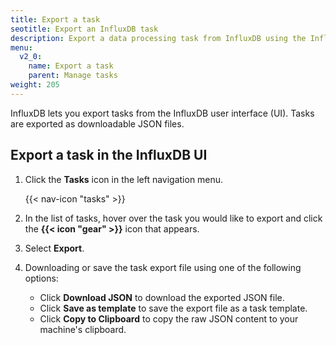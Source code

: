 ```yaml
---
title: Export a task
seotitle: Export an InfluxDB task
description: Export a data processing task from InfluxDB using the InfluxDB UI.
menu:
  v2_0:
    name: Export a task
    parent: Manage tasks
weight: 205
---
```


InfluxDB lets you export tasks from the InfluxDB user interface (UI).
Tasks are exported as downloadable JSON files.

## Export a task in the InfluxDB UI
1. Click the **Tasks** icon in the left navigation menu.

    {{< nav-icon "tasks" >}}

2. In the list of tasks, hover over the task you would like to export and click
   the **{{< icon "gear" >}}** icon that appears.
3. Select **Export**.
4. Downloading or save the task export file using one of the following options:
    - Click **Download JSON** to download the exported JSON file.
    - Click **Save as template** to save the export file as a task template.
    - Click **Copy to Clipboard** to copy the raw JSON content to your machine's clipboard.

